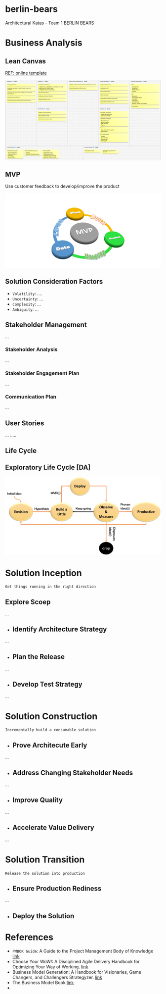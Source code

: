 # berlin-bears
Architectural Katas -  Team 1 BERLIN BEARS


# Business Analysis

## Lean Canvas
[REF: online template](https://canvanizer.com/)

![lean_canvas](images/LeanCanvas_FarmacyFood.png)

## MVP

Use customer feedback to develop/improve the product

![pdca](images/pdca.png)

## Solution Consideration Factors
- `Volatility`: ....
- `Uncertainty`: ...
- `Complexity`: ...
- `Ambiguity`: ...

## Stakeholder Management

...
### Stakeholder Analysis
...
### Stakeholder Engagement Plan
...

### Communication Plan
...
## User Stories
...
.....

## Life Cycle
 
## Exploratory Life Cycle [DA]


![ELC](images/ELC_DA.png)



# Solution Inception
```
Get things running in the right direction
```

## Explore Scoep
...
- ## Identify Architecture Strategy
...
- ## Plan the Release
...
- ## Develop Test Strategy
...
# Solution Construction
```
Incrementally build a consumable solution
```
- ## Prove Architecute Early
...

- ## Address Changing Stakeholder Needs
...
- ## Improve Quality
...
- ## Accelerate Value Delivery
...
# Solution Transition
```
Release the solution into production
```
- ## Ensure Production Rediness
...

- ## Deploy the Solution

# References
- `PMBOK Guide`: A Guide to the Project Management Body of Knowledge [link](https://www.amazon.de/-/en/Project-Management-Institute/dp/1628251840)
- Choose Your WoW!: A Disciplined Agile Delivery Handbook for Optimizing Your Way of Working. [link](https://www.amazon.de/-/en/Scott-Ambler/dp/1790447844) 
- Business Model Generation: A Handbook for Visionaries, Game Changers, and Challengers Strategyzer. [link](https://www.amazon.de/-/en/Alexander-Osterwalder/dp/0470876417)
- The Business Model Book [link](https://www.amazon.com/Business-Model-Book-Design-business/dp/1292135700)
- 
